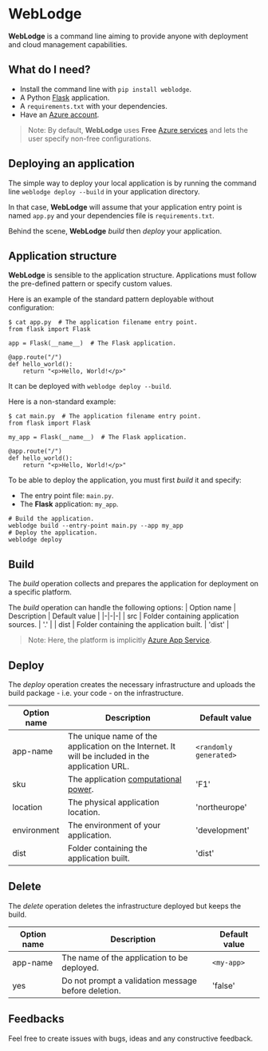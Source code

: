 # WebLodge

**WebLodge** is a command line aiming to provide anyone with deployment and cloud management capabilities.

## What do I need?

- Install the command line with `pip install weblodge`.
- A Python [Flask](https://flask.palletsprojects.com/en/2.3.x/) application.
- A `requirements.txt` with your dependencies. 
- Have an [Azure account](https://azure.microsoft.com/en-us/free).

> Note: By default, **WebLodge** uses **Free** [Azure services](https://azure.microsoft.com/en-us/pricing/free-services) and lets the user specify non-free configurations.


## Deploying an application

The simple way to deploy your local application is by running the command line `weblodge deploy --build` in your application directory.

In that case, **WebLodge** will assume that your application entry point is named `app.py` and your dependencies file is `requirements.txt`.

Behind the scene, **WebLodge** *build* then *deploy* your application.

## Application structure

**WebLodge** is sensible to the application structure. Applications must follow the pre-defined pattern or specify custom values.

Here is an example of the standard pattern deployable without configuration:
```
$ cat app.py  # The application filename entry point.
from flask import Flask

app = Flask(__name__)  # The Flask application.

@app.route("/")
def hello_world():
    return "<p>Hello, World!</p>"
```
It can be deployed with `weblodge deploy --build`.

Here is a non-standard example:
```
$ cat main.py  # The application filename entry point.
from flask import Flask

my_app = Flask(__name__)  # The Flask application.

@app.route("/")
def hello_world():
    return "<p>Hello, World!</p>"
```
To be able to deploy the application, you must first *build* it and specify:
- The entry point file: `main.py`.
- The **Flask** application: `my_app`.
```
# Build the application.
weblodge build --entry-point main.py --app my_app
# Deploy the application.
weblodge deploy
```

## Build

The *build* operation collects and prepares the application for deployment on a specific platform.

The *build* operation can handle the following options:
| Option name | Description | Default value |
|-|-|-|
| src | Folder containing application sources. | '.' |
| dist | Folder containing the application built. | 'dist' |

> Note: Here, the platform is implicitly [Azure App Service](https://azure.microsoft.com/en-us/products/app-service/web).


## Deploy

The *deploy* operation creates the necessary infrastructure and uploads the build package - i.e. your code - on the infrastructure.

| Option name | Description | Default value |
|-|-|-|
| app-name | The unique name of the application on the Internet. It will be included in the application URL. | `<randomly generated>` |
| sku | The application [computational power](https://azure.microsoft.com/en-us/pricing/details/app-service/linux/). | 'F1' |
| location | The physical application location. | 'northeurope' |
| environment | The environment of your application. | 'development' |
| dist | Folder containing the application built. | 'dist' |


## Delete

The *delete* operation deletes the infrastructure deployed but keeps the build.

| Option name | Description | Default value |
|-|-|-|
| app-name | The name of the application to be deployed. | `<my-app>` |
| yes | Do not prompt a validation message before deletion. | 'false' |


## Feedbacks

Feel free to create issues with bugs, ideas and any constructive feedback.
